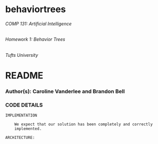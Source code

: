 # behaviortrees
###### COMP 131: Artificial Intelligence
###### Homework 1: Behavior Trees
###### Tufts University


# README

### Author(s): Caroline Vanderlee and Brandon Bell


### CODE DETAILS

	IMPLEMENTATION

		We expect that our solution has been completely and correctly
		implemented.

	ARCHITECTURE:

